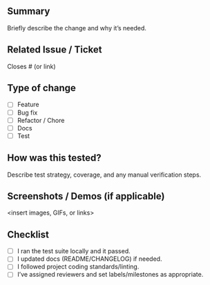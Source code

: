 ## Summary
Briefly describe the change and why it’s needed.

## Related Issue / Ticket   
Closes #<issue-number> (or link)

## Type of change
- [ ] Feature
- [ ] Bug fix
- [ ] Refactor / Chore
- [ ] Docs
- [ ] Test

## How was this tested?
Describe test strategy, coverage, and any manual verification steps.

## Screenshots / Demos (if applicable)
<insert images, GIFs, or links>

## Checklist
- [ ] I ran the test suite locally and it passed.
- [ ] I updated docs (README/CHANGELOG) if needed.
- [ ] I followed project coding standards/linting.
- [ ] I’ve assigned reviewers and set labels/milestones as appropriate.